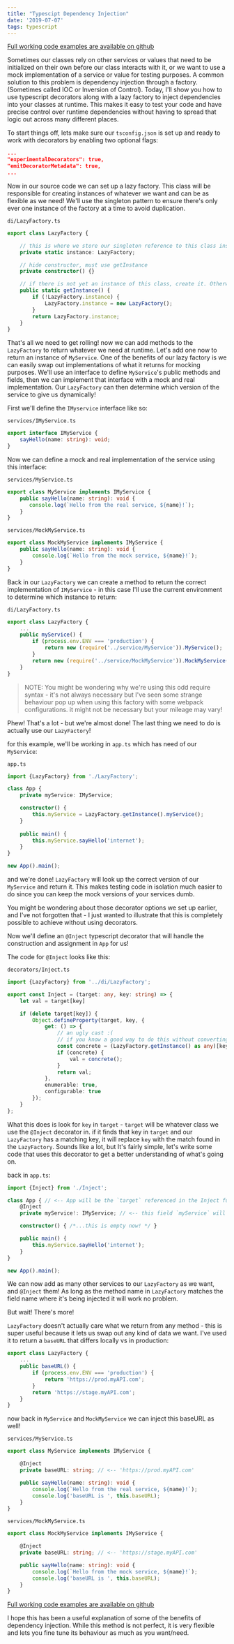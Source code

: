 ```yaml
---
title: "Typescipt Dependency Injection"
date: '2019-07-07'
tags: typescript
---
```


[Full working code examples are available on github](https://github.com/trevor-atlas/Typescript-Inject)


Sometimes our classes rely on other services or values that need to be initialized on their own before our class interacts with it, or we want to use a mock implementation of a service or value for testing purposes. A common solution to this problem is dependency injection through a factory. (Sometimes called IOC or Inversion of Control). Today, I'll show you how to use typescript decorators along with a lazy factory to inject dependencies into your classes at runtime. This makes it easy to test your code and have precise control over runtime dependencies without having to spread that logic out across many different places.

To start things off, lets make sure our `tsconfig.json` is set up and ready to work with decorators by enabling two optional flags:

```json
...
"experimentalDecorators": true,
"emitDecoratorMetadata": true,
...
```

Now in our source code we can set up a lazy factory. This class will be responsible for creating instances of whatever we want and can be as flexible as we need! We'll use the singleton pattern to ensure there's only ever one instance of the factory at a time to avoid duplication.

`di/LazyFactory.ts`
```ts
export class LazyFactory {

    // this is where we store our singleton reference to this class instance
    private static instance: LazyFactory;

    // hide constructor, must use getInstance
    private constructor() {}

    // if there is not yet an instance of this class, create it. Otherwise return that instance
    public static getInstance() {
        if (!LazyFactory.instance) {
            LazyFactory.instance = new LazyFactory();
        }
        return LazyFactory.instance;
    }
}
```

That's all we need to get rolling! now we can add methods to the `LazyFactory` to return whatever we need at runtime. Let's add one now to return an instance of `MyService`.
One of the benefits of our lazy factory is we can easily swap out implementations of what it returns for mocking purposes. We'll use an interface to define `MyService`'s public methods and fields, then we can implement that interface with a mock and real implementation. Our `LazyFactory` can then determine which version of the service to give us dynamically!

First we'll define the `IMyservice` interface like so:

`services/IMyService.ts`
```ts
export interface IMyService {
    sayHello(name: string): void;
}
```

Now we can define a mock and real implementation of the service using this interface:

`services/MyService.ts`
```ts
export class MyService implements IMyService {
    public sayHello(name: string): void {
       console.log(`Hello from the real service, ${name}!`);
    }
}
```

`services/MockMyService.ts`
```ts
export class MockMyService implements IMyService {
    public sayHello(name: string): void {
        console.log(`Hello from the mock service, ${name}!`);
    }
}
```

Back in our `LazyFactory` we can create a method to return the correct implementation of `IMyService` - in this case I'll use the current environment to determine which instance to return:

`di/LazyFactory.ts`
```ts
export class LazyFactory {
    ...
    public myService() {
        if (process.env.ENV === 'production') {
            return new (require('../service/MyService')).MyService();
        }
        return new (require('../service/MockMyService')).MockMyService();
    }
}
```

> NOTE: You might be wondering why we're using this odd require syntax - it's not always necessary but I've seen some strange behaviour pop up when using this factory with some webpack configurations. it might not be necessary but your mileage may vary!

Phew! That's a lot - but we're almost done! The last thing we need to do is actually use our `LazyFactory`!

for this example, we'll be working in `app.ts` which has need of our `MyService`:

`app.ts`
```ts
import {LazyFactory} from './LazyFactory';

class App {
    private myService: IMyService;

    constructor() {
        this.myService = LazyFactory.getInstance().myService();
    }
    
    public main() {
        this.myService.sayHello('internet');
    }
}

new App().main();
```

and we're done! `LazyFactory` will look up the correct version of our `MyService` and return it. This makes testing code in isolation much easier to do since you can keep the mock versions of your services dumb.

You might be wondering about those decorator options we set up earlier, and I've not forgotten that - I just wanted to illustrate that this is completely possible to achieve without using decorators.

Now we'll define an `@Inject` typescript decorator that will handle the construction and assignment in `App` for us!

The code for `@Inject` looks like this:

`decorators/Inject.ts`
```ts
import {LazyFactory} from '../di/LazyFactory';

export const Inject = (target: any, key: string) => {
    let val = target[key]

    if (delete target[key]) {
        Object.defineProperty(target, key, {
            get: () => {
                // an ugly cast :(
                // if you know a good way to do this without converting LazyFactory to an object literal please let me know!
                const concrete = (LazyFactory.getInstance() as any)[key];
                if (concrete) {
                    val = concrete();
                }
                return val;
            },
            enumerable: true,
            configurable: true
        });
    }
};
```

What this does is look for `key` in `target` - `target` will be whatever class we use the `@Inject` decorator in. if it finds that key in `target` and our `LazyFactory` has a matching key, it will replace `key` with the match found in the `LazyFactory`. Sounds like a lot, but It's fairly simple, let's write some code that uses this decorator to get a better understanding of what's going on.

back in `app.ts`:

```ts
import {Inject} from './Inject';

class App { // <-- App will be the `target` referenced in the Inject function
    @Inject
    private myService!: IMyService; // <-- this field `myService` will be the key

    constructor() { /*...this is empty now! */ }

    public main() {
        this.myService.sayHello('internet');
    }
}

new App().main();
```

We can now add as many other services to our `LazyFactory` as we want, and `@Inject` them! As long as the method name in `LazyFactory` matches the field name where it's being injected it will work no problem.

But wait! There's more!

`LazyFactory` doesn't actually care what we return from any method - this is super useful because it lets us swap out any kind of data we want. I've used it to return a `baseURL` that differs locally vs in production:

```ts
export class LazyFactory {
    ...
    public baseURL() {
        if (process.env.ENV === 'production') {
            return 'https://prod.myAPI.com';
        }
        return 'https://stage.myAPI.com';
    }
}
```

now back in `MyService` and `MockMyService` we can inject this baseURL as well!

`services/MyService.ts`
```ts
export class MyService implements IMyService {

    @Inject
    private baseURL: string; // <-- 'https://prod.myAPI.com'

    public sayHello(name: string): void {
        console.log(`Hello from the real service, ${name}!`);
        console.log('baseURL is ', this.baseURL);
    }
}
```

`services/MockMyService.ts`
```ts
export class MockMyService implements IMyService {

    @Inject
    private baseURL: string; // <-- 'https://stage.myAPI.com'

    public sayHello(name: string): void {
        console.log(`Hello from the mock service, ${name}!`);
        console.log('baseURL is ', this.baseURL);
    }
}
```

[Full working code examples are available on github](https://github.com/trevor-atlas/Typescript-Inject)

I hope this has been a useful explanation of some of the benefits of dependency injection. While this method is not perfect, it is very flexible and lets you fine tune its behaviour as much as you want/need. 
